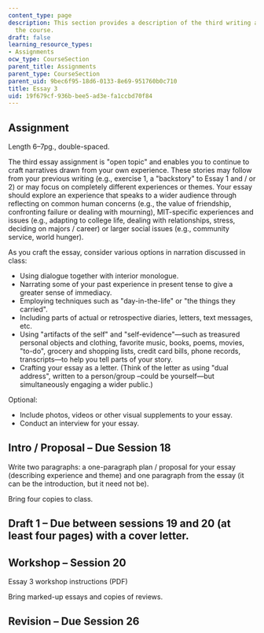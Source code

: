 ```yaml
---
content_type: page
description: This section provides a description of the third writing assignment of
  the course.
draft: false
learning_resource_types:
- Assignments
ocw_type: CourseSection
parent_title: Assignments
parent_type: CourseSection
parent_uid: 9bec6f95-18d6-0133-8e69-951760b0c710
title: Essay 3
uid: 19f679cf-936b-bee5-ad3e-fa1ccbd70f84
---
```

## Assignment

Length 6–7pg., double-spaced.

The third essay assignment is "open topic" and enables you to continue to craft narratives drawn from your own experience. These stories may follow from your previous writing (e.g., exercise 1, a "backstory" to Essay 1 and / or 2) or may focus on completely different experiences or themes. Your essay should explore an experience that speaks to a wider audience through reflecting on common human concerns (e.g., the value of friendship, confronting failure or dealing with mourning), MIT-specific experiences and issues (e.g., adapting to college life, dealing with relationships, stress, deciding on majors / career) or larger social issues (e.g., community service, world hunger).

As you craft the essay, consider various options in narration discussed in class:

- Using dialogue together with interior monologue.
- Narrating some of your past experience in present tense to give a greater sense of immediacy.
- Employing techniques such as "day-in-the-life" or "the things they carried".
- Including parts of actual or retrospective diaries, letters, text messages, etc.
- Using "artifacts of the self" and "self-evidence"—such as treasured personal objects and clothing, favorite music, books, poems, movies, "to-do", grocery and shopping lists, credit card bills, phone records, transcripts—to help you tell parts of your story.
- Crafting your essay as a letter. (Think of the letter as using "dual address", written to a person/group –could be yourself—but simultaneously engaging a wider public.)

Optional:

- Include photos, videos or other visual supplements to your essay.
- Conduct an interview for your essay.

## Intro / Proposal – Due Session 18

Write two paragraphs: a one-paragraph plan / proposal for your essay (describing experience and theme) and one paragraph from the essay (it can be the introduction, but it need not be).

Bring four copies to class.

## Draft 1 – Due between sessions 19 and 20 (at least four pages) with a cover letter.

## Workshop – Session 20

Essay 3 workshop instructions (PDF)

Bring marked-up essays and copies of reviews.

## Revision – Due Session 26